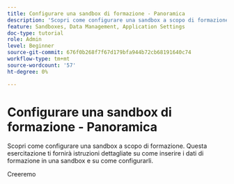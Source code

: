 ```yaml
---
title: Configurare una sandbox di formazione - Panoramica
description: 'Scopri come configurare una sandbox a scopo di formazione '
feature: Sandboxes, Data Management, Application Settings
doc-type: tutorial
role: Admin
level: Beginner
source-git-commit: 676f0b268f7f67d179bfa944b72cb68191640c74
workflow-type: tm+mt
source-wordcount: '57'
ht-degree: 0%

---
```


# Configurare una sandbox di formazione - Panoramica

Scopri come configurare una sandbox a scopo di formazione. Questa esercitazione ti fornirà istruzioni dettagliate su come inserire i dati di formazione in una sandbox e su come configurarli.

Creeremo
